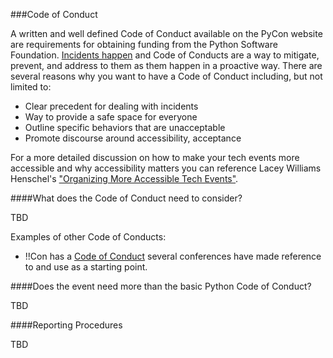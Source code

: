 ###Code of Conduct

A written and well defined Code of Conduct available on the PyCon website are requirements for obtaining funding from the Python Software Foundation. [Incidents happen](http://nedbatchelder.com/blog/201303/community_conduct_conflict_and_communication.html) and Code of Conducts are a way to mitigate, prevent, and address to them as them happen in a proactive way. There are several reasons why you want to have a Code of Conduct including, but not limited to:

* Clear precedent for dealing with incidents
* Way to provide a safe space for everyone
* Outline specific behaviors that are unacceptable
* Promote discourse around accessibility, acceptance

For a more detailed discussion on how to make your tech events more accessible and why accessibility matters you can reference Lacey Williams Henschel's ["Organizing More Accessible Tech Events"](https://modelviewculture.com/pieces/organizing-more-accessible-tech-events ).

####What does the Code of Conduct need to consider?

TBD

Examples of other Code of Conducts:

* !!Con has a [Code of Conduct](http://bangbangcon.com/conduct.html) several conferences have made reference to and use as a starting point. 

####Does the event need more than the basic Python Code of Conduct?

TBD

####Reporting Procedures

TBD